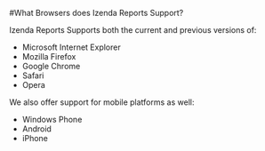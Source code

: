 #What Browsers does Izenda Reports Support?

Izenda Reports Supports both the current and previous versions of:

* Microsoft Internet Explorer
* Mozilla Firefox
* Google Chrome
* Safari
* Opera

We also offer support for mobile platforms as well:

* Windows Phone
* Android
* iPhone